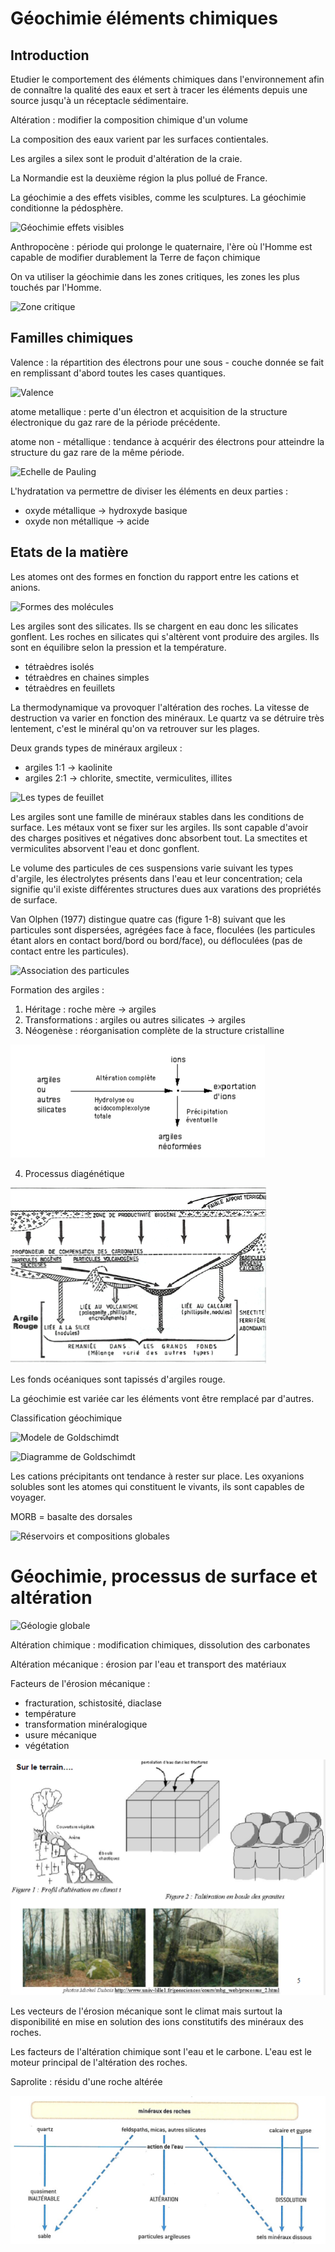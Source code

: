 # Géochimie éléments chimiques

## Introduction

Etudier le comportement des éléments chimiques dans l'environnement afin de connaître la qualité des eaux et sert à tracer les éléments depuis une source jusqu'à un réceptacle sédimentaire.

Altération : modifier la composition chimique d'un volume

La composition des eaux varient par les surfaces contientales.

Les argiles a silex sont le produit d'altération de la craie.

La Normandie est la deuxième région la plus pollué de France.

La géochimie a des effets visibles, comme les sculptures. La géochimie conditionne la pédosphère.

![Géochimie effets visibles](Images/formationroche.PNG)

Anthropocène : période qui prolonge le quaternaire, l'ère où l'Homme est capable de modifier durablement la Terre de façon chimique

On va utiliser la géochimie dans les zones critiques, les zones les plus touchés par l'Homme.

![Zone critique](Images/zonecritique.PNG)

## Familles chimiques

Valence : la répartition des électrons pour une sous - couche donnée se fait en remplissant d'abord toutes les cases quantiques.

![Valence](Images/valence.PNG)

atome metallique : perte d'un électron et acquisition de la structure électronique du gaz rare de la période précédente.

atome non - métallique : tendance à acquérir des électrons pour atteindre la structure du gaz rare de la même période.

![Echelle de Pauling](Images/pauling)

L'hydratation va permettre de diviser les éléments en deux parties :

* oxyde métallique -> hydroxyde basique
* oxyde non métallique -> acide

## Etats de la matière

Les atomes ont des formes en fonction du rapport entre les cations et anions.

![Formes des molécules](Images/forme.PNG)

Les argiles sont des silicates. Ils se chargent en eau donc les silicates gonflent. Les roches en silicates qui s'altèrent vont produire des argiles. Ils sont en équilibre selon la pression et la température.

* tétraèdres isolés
* tétraèdres en chaines simples
* tétraèdres en feuillets

La thermodynamique va provoquer l'altération des roches. La vitesse de destruction va varier en fonction des minéraux. Le quartz va se détruire très lentement, c'est le minéral qu'on va retrouver sur les plages.

Deux grands types de minéraux argileux :

* argiles 1:1 -> kaolinite
* argiles 2:1 -> chlorite, smectite, vermiculites, illites

![Les types de feuillet](Images/feuillet.PNG)

Les argiles sont une famille de minéraux stables dans les conditions de surface. Les métaux vont se fixer sur les argiles. Ils sont capable d'avoir des charges positives et négatives donc absorbent tout. La smectites et vermiculites absorvent l'eau et donc gonflent.

Le volume des particules de ces suspensions varie suivant les types d'argile, les électrolytes présents dans l'eau et leur concentration; cela signifie qu'il existe différentes structures dues aux varations des propriétés de surface.

Van Olphen (1977) distingue quatre cas (figure 1-8) suivant que les particules sont dispersées, agrégées face à face, floculées (les particules étant alors en contact bord/bord ou bord/face), ou défloculées (pas de contact entre les particules).

![Association des particules](Images/olphen.PNG)

Formation des argiles :

1. Héritage : roche mère -> argiles
2. Transformations : argiles ou autres silicates -> argiles
3. Néogenèse : réorganisation complète de la structure cristalline

![Néogenèse](Images/néogenèse.PNG)

4. Processus diagénétique

![Processus diagénétique](Images/diagénétique.PNG)

Les fonds océaniques sont tapissés d'argiles rouge.

La géochimie est variée car les éléments vont être remplacé par d'autres.

Classification géochimique

![Modele de Goldschimdt](Images/modele.PNG)

![Diagramme de Goldschimdt](Images/diagrammez.PNG)

Les cations précipitants ont tendance à rester sur place. Les oxyanions solubles sont les atomes qui constituent le vivants, ils sont capables de voyager.

MORB = basalte des dorsales

![Réservoirs et compositions globales](Images/tableau.PNG)

# Géochimie, processus de surface et altération

![Géologie globale](Images/global.PNG)

Altération chimique : modification chimiques, dissolution des carbonates 

Altération mécanique : érosion par l'eau et transport des matériaux 

Facteurs de l'érosion mécanique :

* fracturation, schistosité, diaclase
* température
* transformation minéralogique
* usure mécanique
* végétation

![Altération du granite](Images/altérationgranite.PNG)

Les vecteurs de l'érosion mécanique sont le climat mais surtout la disponibilité en mise en solution des ions constitutifs des minéraux des roches.

Les facteurs de l'altération chimique sont l'eau et le carbone. L'eau est le moteur principal de l'altération des roches.

Saprolite : résidu d'une roche altérée

![Altération et dissolution des minéraux](Images/minérauxroches.jpg)